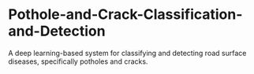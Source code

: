 # Pothole-and-Crack-Classification-and-Detection
A deep learning-based system for classifying and detecting road surface diseases, specifically potholes and cracks.
